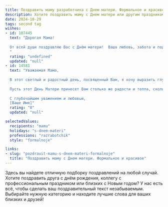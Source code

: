 ```yaml
---
title: Поздравить маму разработчика с Днем матери. Формальное и красивое
description: Хотите поздравить маму с Днем матери или другим праздником? Наш ИИ создаст незабываемое поздравление, а вы обязательно выделитесь среди других.  
date: 2024-10-29
tags: second tag
wishes:
- id: 107445
  text: "Дорогая Мама!
  
  От всей души поздравляю Вас с Днём матери!  Ваша любовь, забота и поддержка всегда были и остаются для меня бесценны.  Как разработчик, я понимаю, насколько сложным и многогранным может быть создание и поддержка чего-либо, и Ваш вклад в создание и развитие нашей семьи – поистине грандиозен. Желаю Вам крепкого здоровья, светлых радостных дней,  спокойствия и благополучия.  Пусть Ваша жизнь будет наполнена  радостью,  успехом и  теплотой наших сердец!
  "
  rating: "undefined"
  updated: "null"
- id: 14581
  text: "Уважаемая Мама,
  
  В этот светлый и радостный день, посвященный Вам, я хочу выразить глубочайшую благодарность за все, что Вы делаете для нас. Ваша забота, поддержка и любовь являются неотъемлемой частью моей жизни и профессионального роста. В качестве разработчика, я стремлюсь к совершенству, как Вы всегда стремились быть для нас идеальной матерью.
  
  Пусть этот День Матери принесет Вам столько же радости и тепла, сколько Вы дарите другим. Желаю Вам здоровья, счастья и процветания. Вы - моя вечная опора и пример для подражания.
  
  С глубочайшим уважением и любовью,
  [Ваше Имя]"
  rating: "0"
  updated: "null"

selectedValues:
  recipients: "mamu"
  holidays: "s-dnem-materi"
  professions: "razrabotchik"
  style: "formalnoje"

links:
- slug: "pozdravit-mamu-s-dnem-materi-formalnoje"
  title: "Поздравить маму с Днем матери. Формальное и красивое"
---
```


Здесь вы найдете отличную подборку поздравлений на любой случай. 
Хотите поздравить друга с днём рождения, коллегу с профессиональным праздником или близких с Новым годом? У нас есть всё, чтобы сделать ваш поздравительный текст незабываемым. Выбирайте нужную категорию и находите лучшие слова для ваших близких и друзей!
